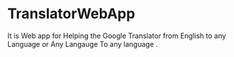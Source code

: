 # TranslatorWebApp
It is Web app for Helping the Google Translator from English to any Language or Any Langauge To any language . 
